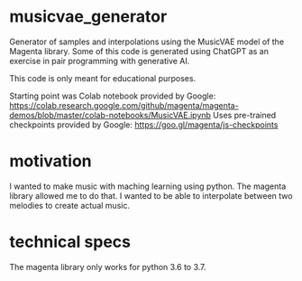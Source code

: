 # musicvae_generator
 Generator of samples and interpolations using the MusicVAE model of the Magenta library. Some of this code is generated using ChatGPT as an exercise in pair programming with generative AI.

 This code is only meant for educational purposes.

 Starting point was Colab notebook provided by Google: https://colab.research.google.com/github/magenta/magenta-demos/blob/master/colab-notebooks/MusicVAE.ipynb
 Uses pre-trained checkpoints provided by Google: https://goo.gl/magenta/js-checkpoints

# motivation

I wanted to make music with maching learning using python. The magenta library allowed me to do that. I wanted to be able to interpolate between two melodies to create actual music.

# technical specs

The magenta library only works for python 3.6 to 3.7.
